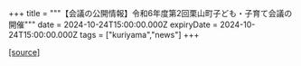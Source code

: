 +++
title = """【会議の公開情報】令和6年度第2回栗山町子ども・子育て会議の開催"""
date = 2024-10-24T15:00:00.000Z
expiryDate = 2024-10-24T15:00:00.000Z
tags = ["kuriyama","news"]
+++


[[source]](https://www.town.kuriyama.hokkaido.jp/soshiki/39/24898.html)
